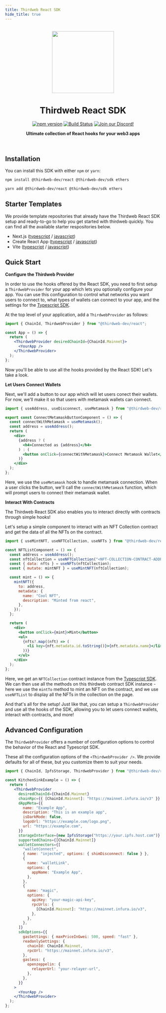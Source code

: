 ```yaml
---
title: Thirdweb React SDK
hide_title: true
---
```


<p align="center">
<br />
<a href="https://thirdweb.com"><img src="https://github.com/thirdweb-dev/typescript-sdk/blob/main/logo.svg?raw=true" width="200" alt=""/></a>
<br />
</p>
<h1 align="center">Thirdweb React SDK</h1>
<p align="center">
<a href="https://www.npmjs.com/package/@thirdweb-dev/react"><img src="https://img.shields.io/github/package-json/v/thirdweb-dev/react?color=red&label=npm&logo=npm" alt="npm version"/></a>
<a href="https://github.com/thirdweb-dev/react/actions"><img alt="Build Status" src="https://github.com/thirdweb-dev/react/actions/workflows/build.yml/badge.svg"/></a>
<a href="https://discord.gg/thirdweb"><img alt="Join our Discord!" src="https://img.shields.io/discord/834227967404146718.svg?color=7289da&label=discord&logo=discord&style=flat"/></a>

</p>
<p align="center"><strong>Ultimate collection of React hooks for your web3 apps</strong></p>
<br />

## Installation

You can install this SDK with either `npm` or `yarn`:

```sh
npm install @thirdweb-dev/react @thirdweb-dev/sdk ethers
```

```sh
yarn add @thirdweb-dev/react @thirdweb-dev/sdk ethers
```

## Starter Templates

We provide template repositories that already have the Thirdweb React SDK setup and ready-to-go to help you get started with thirdweb quickly. You can find all the available starter respositories below.

- Next.js ([typescript](https://github.com/thirdweb-example/next-typescript-starter) / [javascript](https://github.com/thirdweb-example/next-javascript-starter))
- Create React App ([typescript](https://github.com/thirdweb-example/cra-typescript-starter) / [javascript](https://github.com/thirdweb-example/cra-javascript-starter))
- Vite ([typescript](https://github.com/thirdweb-example/vite-typescript-starter) / [javascript](https://github.com/thirdweb-example/vite-javascript-starter))

## Quick Start

**Configure the Thirdweb Provider**

In order to use the hooks offered by the React SDK, you need to first setup a `ThirdwebProvider` for your app which lets you optionally configure your app. You can use this configuration to control what networks you want users to connect to, what types of wallets can connect to your app, and the settings for the [Typescript SDK](https://docs.thirdweb.com/typescript).

At the top level of your application, add a `ThirdwebProvider` as follows:

```jsx title="App.jsx"
import { ChainId, ThirdwebProvider } from "@thirdweb-dev/react";

const App = () => {
  return (
    <ThirdwebProvider desiredChainId={ChainId.Mainnet}>
      <YourApp />
    </ThirdwebProvider>
  );
};
```

Now you'll be able to use all the hooks provided by the React SDK! Let's take a look.

**Let Users Connect Wallets**

Next, we'll add a button to our app which will let users conect their wallets. For now, we'll make it so that users with metamask wallets can connect.

```jsx title="ConnectMetamaskButton.jsx"
import { useAddress, useDisconnect, useMetamask } from "@thirdweb-dev/react";

export const ConnectMetamaskButtonComponent = () => {
  const connectWithMetamask = useMetamask();
  const address = useAddress();
  return (
    <div>
      {address ? (
        <h4>Connected as {address}</h4>
      ) : (
        <button onClick={connectWithMetamask}>Connect Metamask Wallet</button>
      )}
    </div>
  );
};
```

Here, we use the `useMetamask` hook to handle metamask connection. When a user clicks the button, we'll call the `connectWithMetamask` function, which will prompt users to connect their metamask wallet.

**Interact With Contracts**

The Thirdweb React SDK also enables you to interact directly with contracts through simple hooks!

Let's setup a simple component to interact with an NFT Collection contract and get the data of all the NFTs on the contract.

```jsx title="NFTList.jsx"
import { useMintNFT, useNFTCollection, useNFTs } from "@thirdweb-dev/react";

const NFTListComponent = () => {
  const address = useAddress();
  const nftCollection = useNFTCollection("<NFT-COLLECTION-CONTRACT-ADDRESS>");
  const { data: nfts } = useNFTs(nftCollection);
  const { mutate: mintNFT } = useMintNFT(nftCollection);

  const mint = () => {
    mintNFT({
      to: address,
      metadata: {
        name: "Cool NFT",
        description: "Minted from react",
      },
    });
  };

  return (
    <div>
      <button onClick={mint}>Mint</button>
      <ul>
        {nfts?.map((nft) => (
          <li key={nft.metadata.id.toString()}>{nft.metadata.name}</li>
        ))}
      </ul>
    </div>
  );
};
```

Here, we get an `NFTCollection` contract instance from the [Typescript SDK](https://docs.thirdweb.com/typescript). We can then use all the methods on this thirdweb contract SDK instance - here we use the `mintTo` method to mint an NFT on the contract, and we use `useNFTList` to display all the NFTs in the collection on the page.

And that's all for the setup! Just like that, you can setup a `ThirdwebProvider` and use all the hooks of the SDK, allowing you to let users connect wallets, interact with contracts, and more!

## Advanced Configuration

The `ThirdwebProvider` offers a number of configuration options to control the behavior of the React and Typescript SDK.

These all the configuration options of the `<ThirdwebProvider />`.
We provide defaults for all of these, but you customize them to suit your needs.

```jsx title="App.jsx"
import { ChainId, IpfsStorage, ThirdwebProvider } from "@thirdweb-dev/react";

const KitchenSinkExample = () => {
  return (
    <ThirdwebProvider
      desiredChainId={ChainId.Mainnet}
      chainRpc={{ [ChainId.Mainnet]: "https://mainnet.infura.io/v3" }}
      dAppMeta={{
        name: "Example App",
        description: "This is an example app",
        isDarkMode: false,
        logoUrl: "https://example.com/logo.png",
        url: "https://example.com",
      }}
      storageInterface={new IpfsStorage("https://your.ipfs.host.com")}
      supportedChains={[ChainId.Mainnet]}
      walletConnectors={[
        "walletConnect",
        { name: "injected", options: { shimDisconnect: false } },
        {
          name: "walletLink",
          options: {
            appName: "Example App",
          },
        },
        {
          name: "magic",
          options: {
            apiKey: "your-magic-api-key",
            rpcUrls: {
              [ChainId.Mainnet]: "https://mainnet.infura.io/v3",
            },
          },
        },
      ]}
      sdkOptions={{
        gasSettings: { maxPriceInGwei: 500, speed: "fast" },
        readonlySettings: {
          chainId: ChainId.Mainnet,
          rpcUrl: "https://mainnet.infura.io/v3",
        },
        gasless: {
          openzeppelin: {
            relayerUrl: "your-relayer-url",
          },
        },
      }}
    >
      <YourApp />
    </ThirdwebProvider>
  );
};
```
